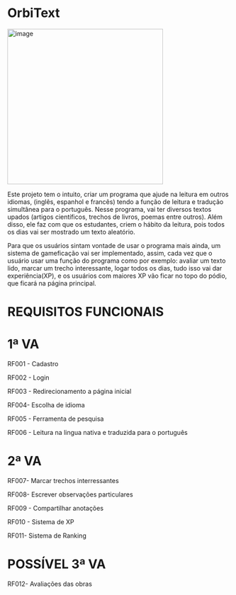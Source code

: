  # OrbiText


<img width="351" height="351" alt="image" src="https://github.com/user-attachments/assets/f76b0fa8-c4aa-441b-8afb-db735cd3ce98" />


Este projeto tem o intuito, criar um programa que ajude na leitura em outros idiomas, (inglês, espanhol e francês) tendo a função de leitura e tradução simultânea para o português. Nesse programa, vai ter diversos textos upados (artigos científicos, trechos de livros, poemas entre outros).
Além disso, ele faz com que os estudantes, criem o hábito da leitura, pois todos os dias vai ser mostrado um texto aleatório.

Para que os usuários sintam vontade de usar o programa mais ainda, um sistema de gameficação vai ser implementado, assim, cada vez que o usuário usar uma função do programa como por exemplo: avaliar um texto lido, marcar um trecho interessante, logar todos os dias, tudo isso vai dar experiência(XP), e os usuários com maiores XP vão ficar no topo do pódio, que ficará na página principal.

# REQUISITOS FUNCIONAIS

# 1ª VA

RF001 - Cadastro

RF002 - Login

RF003 - Redirecionamento a página inicial

RF004- Escolha de idioma

RF005 - Ferramenta de pesquisa

RF006 - Leitura na lingua nativa e traduzida para o português

# 2ª VA

RF007- Marcar trechos interressantes

RF008- Escrever observações particulares

RF009 - Compartilhar anotações

RF010 - Sistema de XP

RF011- Sistema de Ranking

# POSSÍVEL 3ª VA

RF012- Avaliações das obras
